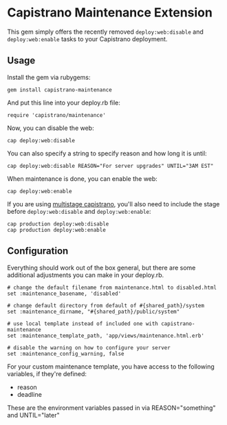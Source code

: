 Capistrano Maintenance Extension
=================================

This gem simply offers the recently removed `deploy:web:disable` and `deploy:web:enable` tasks to your Capistrano deployment.

Usage
-----

Install the gem via rubygems:

    gem install capistrano-maintenance

And put this line into your deploy.rb file:

    require 'capistrano/maintenance'

Now, you can disable the web:

    cap deploy:web:disable

You can also specify a string to specify reason and how long it is until:

    cap deploy:web:disable REASON="For server upgrades" UNTIL="3AM EST"


When maintenance is done, you can enable the web:

    cap deploy:web:enable

If you are using [multistage capistrano](https://github.com/capistrano/capistrano/wiki/2.x-Multistage-Extension), you'll also need to include the stage before `deploy:web:disable` and `deploy:web:enable`:

    cap production deploy:web:disable
    cap production deploy:web:enable

Configuration
-------------

Everything should work out of the box general, but there are some additional adjustments you can make in your deploy.rb.

    # change the default filename from maintenance.html to disabled.html
    set :maintenance_basename, 'disabled'

    # change default directory from default of #{shared_path}/system
    set :maintenance_dirname, "#{shared_path}/public/system"

    # use local template instead of included one with capistrano-maintenance
    set :maintenance_template_path, 'app/views/maintenance.html.erb'

    # disable the warning on how to configure your server
    set :maintenance_config_warning, false

For your custom maintenance template, you have access to the following variables, if they're defined:

* reason
* deadline

These are the environment variables passed in via REASON="something" and UNTIL="later"
